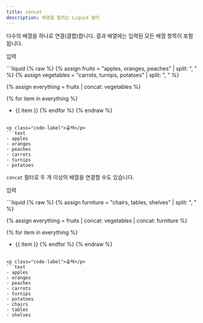 ```yaml
---
title: concat
description: 배열을 합치는 Liquid 필터
---
```


다수의 배열을 하나로 연결(결합)합니다. 결과 배열에는 입력된 모든 배열 항목이 포함됩니다.

<p class="code-label">입력</p>
```liquid
{% raw %}
{% assign fruits = "apples, oranges, peaches" | split: ", " %}
{% assign vegetables = "carrots, turnips, potatoes" | split: ", " %}

{% assign everything = fruits | concat: vegetables %}

{% for item in everything %}
- {{ item }}
{% endfor %}
{% endraw %}
```

<p class="code-label">출력</p>
```text
- apples
- oranges
- peaches
- carrots
- turnips
- potatoes
```

`concat` 필터로 두 개 이상의 배열을 연결할 수도 있습니다.

<p class="code-label">입력</p>
```liquid
{% raw %}
{% assign furniture = "chairs, tables, shelves" | split: ", " %}

{% assign everything = fruits | concat: vegetables | concat: furniture %}

{% for item in everything %}
- {{ item }}
{% endfor %}
{% endraw %}
```

<p class="code-label">출력</p>
```text
- apples
- oranges
- peaches
- carrots
- turnips
- potatoes
- chairs
- tables
- shelves
```
